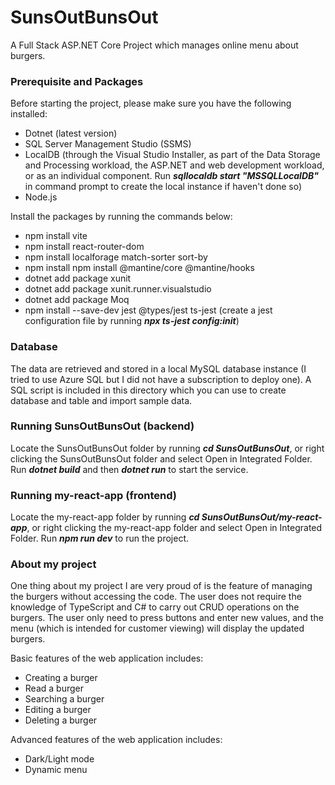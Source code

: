 # SunsOutBunsOut
A Full Stack ASP.NET Core Project which manages online menu about burgers.

### Prerequisite and Packages
Before starting the project, please make sure you have the following installed:
- Dotnet (latest version)
- SQL Server Management Studio (SSMS)
- LocalDB (through the Visual Studio Installer, as part of the Data Storage and Processing workload, the ASP.NET and web development workload, or as an individual component. Run ***sqllocaldb start "MSSQLLocalDB"*** in command prompt to create the local instance if haven't done so)
- Node.js

Install the packages by running the commands below:
- npm install vite
- npm install react-router-dom
- npm install localforage match-sorter sort-by
- npm install npm install @mantine/core @mantine/hooks
- dotnet add package xunit
- dotnet add package xunit.runner.visualstudio
- dotnet add package Moq
- npm install --save-dev jest @types/jest ts-jest (create a jest configuration file by running ***npx ts-jest config:init***)

### Database
The data are retrieved and stored in a local MySQL database instance (I tried to use Azure SQL but I did not have a subscription to deploy one). A SQL script is included in this directory which you can use to create database and table and import sample data.

### Running SunsOutBunsOut (backend)
Locate the SunsOutBunsOut folder by running ***cd SunsOutBunsOut***, or right clicking the SunsOutBunsOut folder and select Open in Integrated Folder. Run ***dotnet build*** and then ***dotnet run*** to start the service.

### Running my-react-app (frontend)
Locate the my-react-app folder by running ***cd SunsOutBunsOut/my-react-app***, or right clicking the my-react-app folder and select Open in Integrated Folder. Run ***npm run dev*** to run the project.

### About my project
One thing about my project I are very proud of is the feature of managing the burgers without accessing the code. The user does not require the knowledge of TypeScript and C# to carry out CRUD operations on the burgers. The user only need to press buttons and enter new values, and the menu (which is intended for customer viewing) will display the updated burgers.

Basic features of the web application includes:
- Creating a burger
- Read a burger
- Searching a burger
- Editing a burger
- Deleting a burger

Advanced features of the web application includes:
- Dark/Light mode
- Dynamic menu